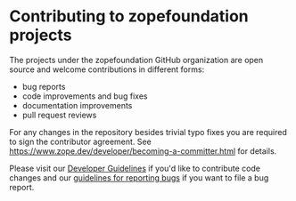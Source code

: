 <!--
Generated from:
https://github.com/zopefoundation/meta/tree/master/config/c-code
-->
# Contributing to zopefoundation projects

The projects under the zopefoundation GitHub organization are open source and
welcome contributions in different forms:

* bug reports
* code improvements and bug fixes
* documentation improvements
* pull request reviews

For any changes in the repository besides trivial typo fixes you are required
to sign the contributor agreement. See
https://www.zope.dev/developer/becoming-a-committer.html for details.

Please visit our [Developer
Guidelines](https://www.zope.dev/developer/guidelines.html) if you'd like to
contribute code changes and our [guidelines for reporting
bugs](https://www.zope.dev/developer/reporting-bugs.html) if you want to file a
bug report.
